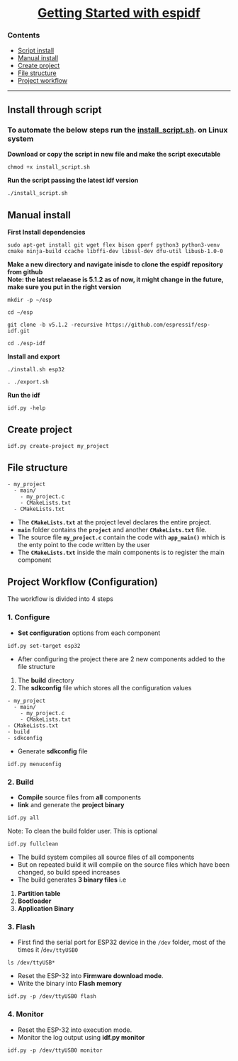 <h1 align="center"><a href="https://www.youtube.com/watch?v=J8zc8mMNKtc&t=410s">Getting Started with espidf</a></h1>

### Contents
- [Script install](#install-through-script)
- [Manual install](#manual-install)
- [Create project](#create-project)
- [File structure](#file-structure)
- [Project workflow](#project-workflow-configuration)

---

## Install through script

### To automate the below steps run the [install_script.sh](install.sh). on Linux system

**Download or copy the script in new file and make the script executable**

```
chmod +x install_script.sh
```

**Run the script passing the latest idf version**

```
./install_script.sh
```

## Manual install

**First Install dependencies**
```
sudo apt-get install git wget flex bison gperf python3 python3-venv cmake ninja-build ccache libffi-dev libssl-dev dfu-util libusb-1.0-0
```

**Make a new directory and navigate inisde to clone the espidf repository from github**   
**Note: the latest relaease is 5.1.2 as of now, it might change in the future, make sure you put in the right version**

```
mkdir -p ~/esp
```
```
cd ~/esp
```

```
git clone -b v5.1.2 -recursive https://github.com/espressif/esp-idf.git
```
```
cd ./esp-idf
```


**Install and export**

```
./install.sh esp32
```
```
. ./export.sh 
```

**Run the idf**

```
idf.py -help
```

## Create project

```
idf.py create-project my_project
```

## File structure

```
- my_project
  - main/
    - my_project.c
    - CMakeLists.txt
  - CMakeLists.txt
```

- The **`CMakeLists.txt`** at the project level declares the entire project.
- **`main`** folder contains the **`project`** and another **`CMakeLists.txt`** file.
- The source file **`my_project.c`** contain the code with **`app_main()`** which is the enty point to the code  written by the user
- The **`CMakeLists.txt`** inside the main components is to register the main component

## Project Workflow (Configuration)

The workflow is divided into 4 steps   

### 1. Configure 

  - **Set configuration** options from each component

  ```
  idf.py set-target esp32
  ```

  - After configuring the project there are 2 new components added to the file structure
  1. The **build** directory
  2. The **sdkconfig** file which stores all the configuration values
  ```
  - my_project
    - main/
      - my_project.c
      - CMakeLists.txt
  - CMakeLists.txt
  - build
  - sdkconfig

  ```
   - Generate **sdkconfig** file

  ```
  idf.py menuconfig
  ```

### 2. Build

  - **Compile** source files from **all** components
  - **link** and generate the **project binary**

  ```
  idf.py all
  ```

  Note: To clean the build folder user. This is optional

  ```
  idf.py fullclean
  ```
  
  - The build system compiles all source files of all components 
  - But on repeated build it will compile on the source files which have been changed, so build speed increases
  - The build generates **3 binary files** i.e
  1. **Partition table**
  2. **Bootloader**
  3. **Application Binary**

### 3. Flash 

  - First find the serial port for ESP32 device in the `/dev` folder, most of the times it /`dev/ttyUSB0`

  ```
  ls /dev/ttyUSB*       
  ```

  - Reset the ESP-32 into **Firmware download mode**. 
  - Write the binary into **Flash memory**

  ```
  idf.py -p /dev/ttyUSB0 flash
  ```

### 4. Monitor

  - Reset the ESP-32 into execution mode.
  - Monitor the log output using **idf.py monitor**

  ```
  idf.py -p /dev/ttyUSB0 monitor
  ```

  

